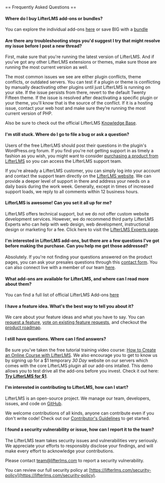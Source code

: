 == Frequently Asked Questions ==

#### Where do I buy LifterLMS add-ons or bundles?

You can explore the individual add-ons [here](https://lifterlms.com/store/?utm_source=LifterLMS%20Plugin&utm_medium=README&utm_campaign=Readme%20to%20Sale) or save BIG with a [bundle](https://lifterlms.com/product-category/bundles/?utm_source=LifterLMS%20Plugin&utm_medium=README&utm_campaign=Readme%20to%20Sale)


#### Are there any troubleshooting steps you'd suggest I try that might resolve my issue before I post a new thread?

First, make sure that you're running the latest version of LifterLMS. And if you've got any other LifterLMS extensions or themes, make sure those are running the most current version as well.

The most common issues we see are either plugin conflicts, theme conflicts, or outdated servers. You can test if a plugin or theme is conflicting by manually deactivating other plugins until just LifterLMS is running on your site. If the issue persists from there, revert to the default Twenty Fifteen theme. If the issue is resolved after deactivating a specific plugin or your theme, you'll know that is the source of the conflict. If it is a hosting issue, contact your web host and make sure they’re running the most current version of PHP.

Also be sure to check out the official LifterLMS [Knowledge Base](https://lifterlms.com/docs/?utm_source=LifterLMS%20Plugin&utm_medium=README&utm_campaign=Readme%20to%20Sale).


#### I'm still stuck. Where do I go to file a bug or ask a question?

Users of the free LifterLMS should post their questions in the plugin's WordPress.org forum. If you find you're not getting support in as timely a fashion as you wish, you might want to consider [purchasing a product from LifterLMS](https://lifterlms.com/pricing/?utm_source=LifterLMS%20Plugin&utm_medium=README&utm_campaign=Readme%20to%20Sale) so you can access the LifterLMS support team.

If you're already a LifterLMS customer, you can simply log into your account and contact the support team directly on the [LifterLMS website](https://lifterlms.com/my-account/?utm_source=LifterLMS%20Plugin&utm_medium=README&utm_campaign=Readme%20to%20Sale). We can provide a deeper level of support in there and address your needs on a daily basis during the work week. Generally, except in times of increased support loads, we reply to all comments within 12 business hours.


#### LifterLMS is awesome! Can you set it all up for me?

LifterLMS offers technical support, but we do not offer custom website development services. However, we do recommend third party LifterLMS Experts who can help with web design, web development, instructional design or marketing for a fee.  Click here to visit the [LifterLMS Experts page](https://lifterlms.com/experts/?utm_source=LifterLMS%20Plugin&utm_medium=README&utm_campaign=Readme%20to%20Sale).


#### I'm interested in LifterLMS add-ons, but there are a few questions I've got before making the purchase. Can you help me get those addressed?

Absolutely. If you're not finding your questions answered on the product pages, you can ask your presales questions through this [contact form](https://lifterlms.com/contact/?utm_source=LifterLMS%20Plugin&utm_medium=README&utm_campaign=Readme%20to%20Sale). You can also connect live with a member of our team [here](https://lifterlms.com/contact/?utm_source=LifterLMS%20Plugin&utm_medium=README&utm_campaign=Readme%20to%20Sale).


#### What add-ons are available for LifterLMS, and where can I read more about them?

You can find a full list of official LifterLMS Add-ons [here](https://lifterlms.com/store/?utm_source=LifterLMS%20Plugin&utm_medium=README&utm_campaign=Readme%20to%20Sale)


#### I have a feature idea. What's the best way to tell you about it?

We care about your feature ideas and what you have to say. You can [request a feature](https://lifterlms.com/contact/?utm_source=LifterLMS%20Plugin&utm_medium=README&utm_campaign=Readme%20to%20Sale), [vote on existing feature requests](?utm_source=LifterLMS%20Plugin&utm_medium=README&utm_campaign=Readme%20to%20Sale), and checkout the [product roadmap](https://lifterlms.com/roadmap/?utm_source=LifterLMS%20Plugin&utm_medium=README&utm_campaign=Readme%20to%20Sale).


#### I still have questions. Where can I find answers?

Be sure you’ve taken the free tutorial training video course: [How to Create an Online Course with LifterLMS](http://demo.lifterlms.com/course/how-to-build-a-learning-management-system-with-lifterlms/?utm_source=LifterLMS%20Plugin&utm_medium=README&utm_campaign=Readme%20to%20Sale). We also encourage you to get to know us by signing up for a $1 temporary _30 Day_ website on our servers which comes with the core LifterLMS plugin all our add-ons intalled. This demo allows you to test drive all the add-ons before you invest. Check it out here: **[Try LifterLMS for $1](https://lifterlms.com/product/try/?utm_source=LifterLMS%20Plugin&utm_medium=README&utm_campaign=Readme%20to%20Sale)**.


#### I'm interested in contributing to LifterLMS, how can I start?

LifterLMS is an open-source project. We manage our team, developers, issues, and code on [GitHub](https://github.com/gocodebox/lifterlms/).

We welcome contributions of all kinds, anyone can contribute even if you don't write code! Check out our [Contributor's Guidelines](https://github.com/gocodebox/lifterlms/blob/master/.github/CONTRIBUTING.md) to get started.


#### I found a security vulnerability or issue, how can I report it to the team?

The LifterLMS team takes security issues and vulnerabilities very seriously. We appreciate your efforts to responsibly disclose your findings, and will make every effort to acknowledge your contributions.

Please contact team@lifterlms.com to report a security vulnerability.

You can review our full security policy at [https://lifterlms.com/security-policy](https://lifterlms.com/security-policy).
